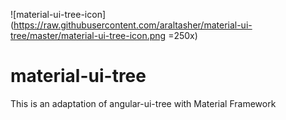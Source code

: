 ![material-ui-tree-icon](https://raw.githubusercontent.com/araltasher/material-ui-tree/master/material-ui-tree-icon.png =250x)

# material-ui-tree

This is an adaptation of angular-ui-tree with Material Framework
